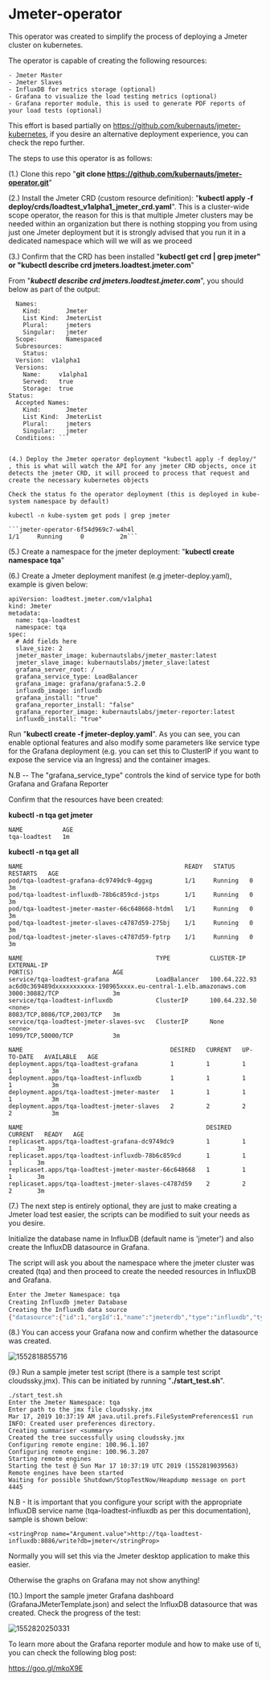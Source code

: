 # Jmeter-operator

This operator was created to simplify the process of deploying a Jmeter cluster on kubernetes.

The operator is capable of creating the following resources:

    - Jmeter Master
    - Jmeter Slaves
    - InfluxDB for metrics storage (optional)
    - Grafana to visualize the load testing metrics (optional)
    - Grafana reporter module, this is used to generate PDF reports of your load tests (optional)

This effort is based partially on https://github.com/kubernauts/jmeter-kubernetes, if you desire an alternative deployment experience, you can check the repo further.

The steps to use this operator is as follows:

(1.) Clone this repo "**git clone https://github.com/kubernauts/jmeter-operator.git**"

(2.) Install the Jmeter CRD (custom resource definition): "**kubectl apply -f deploy/crds/loadtest_v1alpha1_jmeter_crd.yaml**". This is a cluster-wide scope operator, the reason for this is that multiple Jmeter clusters may be needed within an organization but there is nothing stopping you from using just one Jmeter deployment but it is strongly advised that you run it in a dedicated namespace which will we will as we proceed

(3.) Confirm that the CRD has been installed "**kubectl get crd | grep jmeter" or "kubectl describe crd jmeters.loadtest.jmeter.com**"

From "***kubectl describe crd jmeters.loadtest.jmeter.com***", you should below as part of the output:

````Group:   loadtest.jmeter.com
  Names:
    Kind:       Jmeter
    List Kind:  JmeterList
    Plural:     jmeters
    Singular:   jmeter
  Scope:        Namespaced
  Subresources:
    Status:
  Version:  v1alpha1
  Versions:
    Name:     v1alpha1
    Served:   true
    Storage:  true
Status:
  Accepted Names:
    Kind:       Jmeter
    List Kind:  JmeterList
    Plural:     jmeters
    Singular:   jmeter
  Conditions: ```


(4.) Deploy the Jmeter operator deployment "kubectl apply -f deploy/" , this is what will watch the API for any jmeter CRD objects, once it detects the jmeter CRD, it will proceed to process that request and create the necessary kubernetes objects

Check the status fo the operator deployment (this is deployed in kube-system namespace by default)

kubectl -n kube-system get pods | grep jmeter

​```jmeter-operator-6f54d969c7-w4h4l                                         1/1     Running     0          2m```
````

(5.) Create a namespace for the jmeter deployment: "**kubectl create namespace tqa**"

(6.) Create a Jmeter deployment manifest (e.g jmeter-deploy.yaml), example is given below:

```
apiVersion: loadtest.jmeter.com/v1alpha1
kind: Jmeter
metadata:
  name: tqa-loadtest
  namespace: tqa
spec:
  # Add fields here
  slave_size: 2
  jmeter_master_image: kubernautslabs/jmeter_master:latest
  jmeter_slave_image: kubernautslabs/jmeter_slave:latest
  grafana_server_root: /
  grafana_service_type: LoadBalancer
  grafana_image: grafana/grafana:5.2.0
  influxdb_image: influxdb
  grafana_install: "true"
  grafana_reporter_install: "false"
  grafana_reporter_image: kubernautslabs/jmeter-reporter:latest
  influxdb_install: "true"
```

Run "**kubectl create -f jmeter-deploy.yaml**". As you can see, you can enable optional features and also modify some parameters like service type for the Grafana deployment (e.g. you can set this to ClusterIP if you want to expose the service via an Ingress) and the container images.

N.B -- The "grafana_service_type" controls the kind of service type for both Grafana and Grafana Reporter

Confirm that the resources have been created:

**kubectl -n tqa get jmeter**

```
NAME           AGE
tqa-loadtest   1m
```

**kubectl -n tqa get all**

```
NAME                                             READY   STATUS    RESTARTS   AGE
pod/tqa-loadtest-grafana-dc9749dc9-4ggxg         1/1     Running   0          3m
pod/tqa-loadtest-influxdb-78b6c859cd-jstps       1/1     Running   0          3m
pod/tqa-loadtest-jmeter-master-66c648668-htdml   1/1     Running   0          3m
pod/tqa-loadtest-jmeter-slaves-c4787d59-275bj    1/1     Running   0          3m
pod/tqa-loadtest-jmeter-slaves-c4787d59-fptrp    1/1     Running   0          3m

NAME                                     TYPE           CLUSTER-IP      EXTERNAL-IP                                                                  PORT(S)                      AGE
service/tqa-loadtest-grafana             LoadBalancer   100.64.222.93   ac6d0c369489dxxxxxxxxxxx-198965xxxx.eu-central-1.elb.amazonaws.com   3000:30882/TCP               3m
service/tqa-loadtest-influxdb            ClusterIP      100.64.232.50   <none>                                                                       8083/TCP,8086/TCP,2003/TCP   3m
service/tqa-loadtest-jmeter-slaves-svc   ClusterIP      None            <none>                                                                       1099/TCP,50000/TCP           3m

NAME                                         DESIRED   CURRENT   UP-TO-DATE   AVAILABLE   AGE
deployment.apps/tqa-loadtest-grafana         1         1         1            1           3m
deployment.apps/tqa-loadtest-influxdb        1         1         1            1           3m
deployment.apps/tqa-loadtest-jmeter-master   1         1         1            1           3m
deployment.apps/tqa-loadtest-jmeter-slaves   2         2         2            2           3m

NAME                                                   DESIRED   CURRENT   READY   AGE
replicaset.apps/tqa-loadtest-grafana-dc9749dc9         1         1         1       3m
replicaset.apps/tqa-loadtest-influxdb-78b6c859cd       1         1         1       3m
replicaset.apps/tqa-loadtest-jmeter-master-66c648668   1         1         1       3m
replicaset.apps/tqa-loadtest-jmeter-slaves-c4787d59    2         2         2       3m

```

(7.) The next step is entirely optional, they are just to make creating a Jmeter load test easier, the scripts can be modified to suit your needs as you desire.

Initialize the database name in InfluxDB (default name is 'jmeter') and also create the InfluxDB datasource in Grafana.

The script will ask you about the namespace where the jmeter cluster was created (tqa) and then proceed to create the needed resources in InfluxDB and Grafana.

```./initialize_cluster.sh
Enter the Jmeter Namespace: tqa
Creating Influxdb jmeter Database
Creating the Influxdb data source
{"datasource":{"id":1,"orgId":1,"name":"jmeterdb","type":"influxdb","typeLogoUrl":"","access":"proxy","url":"http://tqa-loadtest-influxdb:8086","password":"admin","user":"admin","database":"jmeter","basicAuth":false,"basicAuthUser":"","basicAuthPassword":"","withCredentials":false,"isDefault":true,"secureJsonFields":{},"version":1,"readOnly":false},"id":1,"message":"Datasource added","name":"jmeterdb"}
```

(8.) You can access your Grafana now and confirm whether the datasource was created.



![1552818855716](/home/chris/.config/Typora/typora-user-images/1552818855716.png)

(9.) Run a sample jmeter test script (there is a sample test script cloudssky.jmx). This can be initiated by running "**./start_test.sh**".

```
./start_test.sh 
Enter the Jmeter Namespace: tqa
Enter path to the jmx file cloudssky.jmx
Mar 17, 2019 10:37:19 AM java.util.prefs.FileSystemPreferences$1 run
INFO: Created user preferences directory.
Creating summariser <summary>
Created the tree successfully using cloudssky.jmx
Configuring remote engine: 100.96.1.107
Configuring remote engine: 100.96.3.207
Starting remote engines
Starting the test @ Sun Mar 17 10:37:19 UTC 2019 (1552819039563)
Remote engines have been started
Waiting for possible Shutdown/StopTestNow/Heapdump message on port 4445
```

N.B - It is important that you configure your script with the appropriate InfluxDB service name (tqa-loadtest-influxdb as per this documentation), sample is shown below:

```
<stringProp name="Argument.value">http://tqa-loadtest-influxdb:8086/write?db=jmeter</stringProp>
```

Normally you will set this via the Jmeter desktop application to make this easier.

Otherwise the graphs on Grafana may not show anything!

(10.) Import the sample jmeter Grafana dashboard (GrafanaJMeterTemplate.json) and select the InfluxDB datasource that was created. Check the progress of the test:

![1552820250331](/home/chris/.config/Typora/typora-user-images/1552820250331.png)



To learn more about the Grafana reporter module and how to make use of ti, you can check the following blog post:

<https://goo.gl/mkoX9E>